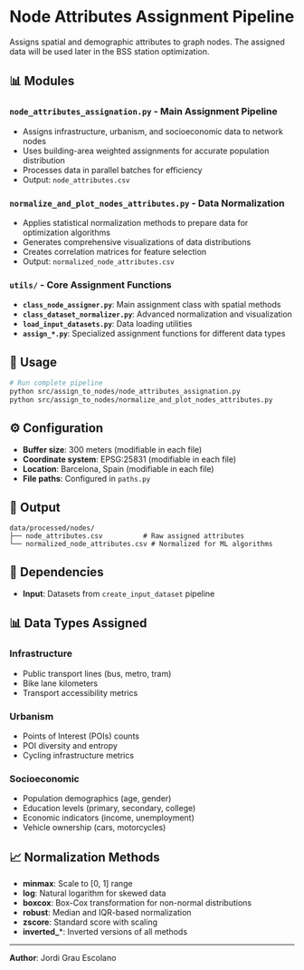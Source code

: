 # Node Attributes Assignment Pipeline

Assigns spatial and demographic attributes to graph nodes. The assigned data will be used later in the BSS station optimization.

## 📊 Modules

### `node_attributes_assignation.py` - Main Assignment Pipeline
- Assigns infrastructure, urbanism, and socioeconomic data to network nodes
- Uses building-area weighted assignments for accurate population distribution
- Processes data in parallel batches for efficiency
- Output: `node_attributes.csv`

### `normalize_and_plot_nodes_attributes.py` - Data Normalization
- Applies statistical normalization methods to prepare data for optimization algorithms
- Generates comprehensive visualizations of data distributions
- Creates correlation matrices for feature selection
- Output: `normalized_node_attributes.csv`

### `utils/` - Core Assignment Functions
- **`class_node_assigner.py`**: Main assignment class with spatial methods
- **`class_dataset_normalizer.py`**: Advanced normalization and visualization
- **`load_input_datasets.py`**: Data loading utilities
- **`assign_*.py`**: Specialized assignment functions for different data types

## 🚀 Usage

```bash
# Run complete pipeline
python src/assign_to_nodes/node_attributes_assignation.py
python src/assign_to_nodes/normalize_and_plot_nodes_attributes.py
```

## ⚙️ Configuration

- **Buffer size**: 300 meters (modifiable in each file)
- **Coordinate system**: EPSG:25831 (modifiable in each file)
- **Location**: Barcelona, Spain (modifiable in each file)
- **File paths**: Configured in `paths.py`

## 📁 Output

```
data/processed/nodes/
├── node_attributes.csv          # Raw assigned attributes
└── normalized_node_attributes.csv # Normalized for ML algorithms
```

## 🔧 Dependencies

- **Input**: Datasets from `create_input_dataset` pipeline

## 📊 Data Types Assigned

### Infrastructure
- Public transport lines (bus, metro, tram)
- Bike lane kilometers
- Transport accessibility metrics

### Urbanism
- Points of Interest (POIs) counts
- POI diversity and entropy
- Cycling infrastructure metrics

### Socioeconomic
- Population demographics (age, gender)
- Education levels (primary, secondary, college)
- Economic indicators (income, unemployment)
- Vehicle ownership (cars, motorcycles)

## 📈 Normalization Methods

- **minmax**: Scale to [0, 1] range
- **log**: Natural logarithm for skewed data
- **boxcox**: Box-Cox transformation for non-normal distributions
- **robust**: Median and IQR-based normalization
- **zscore**: Standard score with scaling
- **inverted_***: Inverted versions of all methods

---

**Author**: Jordi Grau Escolano

